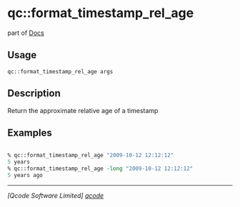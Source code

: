 qc::format_timestamp_rel_age
============================

part of [Docs](../index.md)

Usage
-----
`qc::format_timestamp_rel_age args`

Description
-----------
Return the approximate relative age of a timestamp

Examples
--------
```tcl

% qc::format_timestamp_rel_age "2009-10-12 12:12:12"
5 years
% qc::format_timestamp_rel_age -long "2009-10-12 12:12:12"
5 years ago
```

----------------------------------
*[Qcode Software Limited] [qcode]*

[qcode]: http://www.qcode.co.uk "Qcode Software"